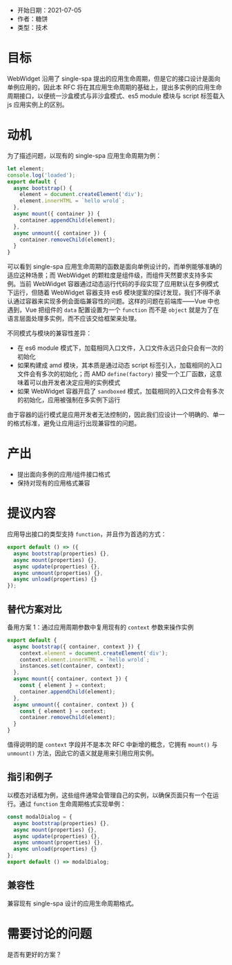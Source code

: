 
- 开始日期：2021-07-05
- 作者：糖饼
- 类型：技术

# 目标

WebWidget 沿用了 single-spa 提出的应用生命周期，但是它的接口设计是面向单例应用的，因此本 RFC 将在其应用生命周期的基础上，提出多实例的应用生命周期接口，以便统一沙盒模式与非沙盒模式、es5 module 模块与 script 标签载入 js 应用实例上的区别。

# 动机

为了描述问题，以现有的 single-spa 应用生命周期为例：

```js
let element;
console.log('loaded');
export default {
  async bootstrap() {
    element = document.createElement('div');
    element.innerHTML = `hello wrold`;
  },
  async mount({ container }) {
    container.appendChild(element);
  },
  async unmount({ container }) {
    container.removeChild(element);
  }
}
```

可以看到 single-spa 应用生命周期的函数是面向单例设计的，而单例能够准确的适应这种场景；而 WebWidget 的颗粒度是组件级，而组件天然要求支持多实例。当前 WebWidget 容器通过动态运行代码的手段实现了应用默认在多例模式下运行，但随着 WebWidget 容器支持 es6 模块提案的探讨发现，我们不得不承认通过容器来实现多例会面临兼容性的问题。这样的问题在前端库——Vue 中也遇到，Vue 把组件的 `data` 配置设置为一个 `function` 而不是 `object` 就是为了在语言层面处理多实例，而不应该交给框架来处理。

不同模式与模块的兼容性差异：

- 在 es6 module 模式下，加载相同入口文件，入口文件永远只会只会有一次的初始化
- 如果构建成 amd 模块，其本质是通过动态 script 标签引入，加载相同的入口文件会有多次的初始化；而 AMD `define(factory)` 接受一个工厂函数，这意味着可以由开发者决定应用的实例模式
- 如果 WebWidget 容器开启了 `sandboxed` 模式，加载相同的入口文件会有多次的初始化，应用被强制在多实例下运行

由于容器的运行模式是应用开发者无法控制的，因此我们应设计一个明确的、单一的格式标准，避免让应用运行出现兼容性的问题。

# 产出

- 提出面向多例的应用/组件接口格式
- 保持对现有的应用格式兼容

# 提议内容

应用导出接口的类型支持 `function`，并且作为首选的方式：

```js
export default () => ({
  async bootstrap(properties) {},
  async mount(properties) {},
  async update(properties) {},
  async unmount(properties) {},
  async unload(properties) {}
});
```

## 替代方案对比

备用方案 1：通过应用周期参数中复用现有的 `context` 参数来操作实例

```js
export default {
  async bootstrap({ container, context }) {
    context.element = document.createElement('div');
    context.element.innerHTML = `hello wrold`;
    instances.set(container, context);
  },
  async mount({ container, context }) {
    const { element } = context;
    container.appendChild(element);
  },
  async unmount({ container, context }) {
    const { element } = context;
    container.removeChild(element);
  }
}
```

值得说明的是 `context` 字段并不是本次 RFC 中新增的概念，它拥有 `mount()` 与 `unmount()` 方法，因此它的语义就是用来引用应用实例。

## 指引和例子

以模态对话框为例，这些组件通常会管理自己的实例，以确保页面只有一个在运行。通过 `function` 生命周期格式实现单例：

```js
const modalDialog = {
  async bootstrap(properties) {},
  async mount(properties) {},
  async update(properties) {},
  async unmount(properties) {},
  async unload(properties) {}
};
export default () => modalDialog;
```

## 兼容性

兼容现有 single-spa 设计的应用生命周期格式。

# 需要讨论的问题

是否有更好的方案？